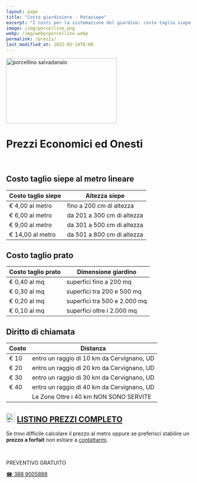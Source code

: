 ```yaml
---
layout: page
title: "Costo giardiniere - Potasiepe"
excerpt: "I costi per la sistemazione del giardino: costo taglio siepe al metro lineare, taglio prato, potatura alberi, lavori di base - Prezzi onesti, Listino prezzi pdf"
image: /img/porcellino.png
webp: /img/webp/porcellino.webp
permalink: /prezzi/
last_modified_at: 2022-02-14T8:00
---
```

<picture>
  <source srcset="{{ page.webp }}" type="image/webp">
  <source srcset="{{ page.image }}" type="image/png">
  <img src="{{ page.image }}" width="300" height="176" alt="porcellino salvadanaio" title="Prezzi economici"/>
</picture>

<h1 class="h3">Prezzi Economici ed Onesti</h1>

<br>

## Costo taglio siepe al metro lineare

| Costo taglio siepe | Altezza siepe |
|--------------------|---------------|
|€ 4,00  al metro |fino a 200 cm di altezza
|€ 6,00  al metro |da 201 a 300 cm di altezza
|€ 9,00  al metro |da 301 a 500 cm di altezza
|€ 14,00 al metro |da 501 a 800 cm di altezza

## Costo taglio prato

| Costo taglio prato | Dimensione giardino |
|--------------------|------------------|
| € 0,40 al mq | superfici fino a 200 mq |
| € 0,30 al mq | superfici tra 200 e 500 mq |
| € 0,20 al mq | superfici tra 500 e 2.000 mq |
| € 0,10 al mq | superfici oltre i 2.000 mq |

## Diritto di chiamata

|Costo | Distanza |
|-----|---------|
|€ 10 | entro un raggio di 10 km da Cervignano, UD|
|€ 20 | entro un raggio di 20 km da Cervignano, UD|
|€ 30 | entro un raggio di 30 km da Cervignano, UD|
|€ 40 | entro un raggio di 40 km da Cervignano, UD|
|     | Le Zone Oltre i 40 km NON SONO SERVITE |

## <img src="{{ site.baseurl }}/img/icon-pdf.svg" width="24" height="24" style="display:inline" alt="PDF"> [**LISTINO PREZZI COMPLETO**](/download/prezzi-potasiepe-2020.pdf)

Se trovi difficile calcolare il prezzo al metro oppure se preferisci stabilire un **prezzo a forfait** non esitare a [contattarmi](/contatti/ "Richiedi maggiori informazioni").


<br>
<div class="text-center">
  <p class="h3">PREVENTIVO GRATUITO</p>
  <a title="Chiama adesso per un preventivo gratuito e senza impegno" href="tel:+393889005888" class="button">&#9742; 388 9005888</a>
</div>
<br>
